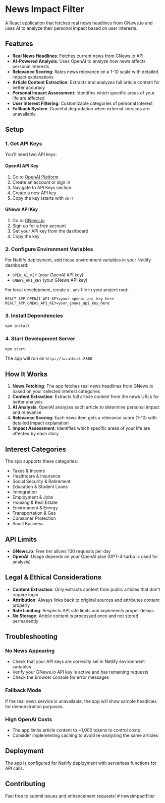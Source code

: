 # News Impact Filter

A React application that fetches real news headlines from GNews.io and uses AI to analyze their personal impact based on user interests.

## Features

- **Real News Headlines**: Fetches current news from GNews.io API
- **AI-Powered Analysis**: Uses OpenAI to analyze how news affects personal interests
- **Relevance Scoring**: Rates news relevance on a 1-10 scale with detailed impact explanations
- **Article Content Extraction**: Extracts and analyzes full article content for better accuracy
- **Personal Impact Assessment**: Identifies which specific areas of your life are affected
- **User Interest Filtering**: Customizable categories of personal interest
- **Fallback System**: Graceful degradation when external services are unavailable

## Setup

### 1. Get API Keys

You'll need two API keys:

#### OpenAI API Key
1. Go to [OpenAI Platform](https://platform.openai.com/)
2. Create an account or sign in
3. Navigate to API Keys section
4. Create a new API key
5. Copy the key (starts with `sk-`)

#### GNews API Key
1. Go to [GNews.io](https://gnews.io/)
2. Sign up for a free account
3. Get your API key from the dashboard
4. Copy the key

### 2. Configure Environment Variables

For Netlify deployment, add these environment variables in your Netlify dashboard:
- `OPEN_AI_KEY` (your OpenAI API key)
- `GNEWS_API_KEY` (your GNews API key)

For local development, create a `.env` file in your project root:
```env
REACT_APP_OPENAI_API_KEY=your_openai_api_key_here
REACT_APP_GNEWS_API_KEY=your_gnews_api_key_here
```

### 3. Install Dependencies

```bash
npm install
```

### 4. Start Development Server

```bash
npm start
```

The app will run on `http://localhost:8888`

## How It Works

1. **News Fetching**: The app fetches real news headlines from GNews.io based on your selected interest categories
2. **Content Extraction**: Extracts full article content from the news URLs for better analysis
3. **AI Analysis**: OpenAI analyzes each article to determine personal impact and relevance
4. **Relevance Scoring**: Each news item gets a relevance score (1-10) with detailed impact explanation
5. **Impact Assessment**: Identifies which specific areas of your life are affected by each story

## Interest Categories

The app supports these categories:
- Taxes & Income
- Healthcare & Insurance
- Social Security & Retirement
- Education & Student Loans
- Immigration
- Employment & Jobs
- Housing & Real Estate
- Environment & Energy
- Transportation & Gas
- Consumer Protection
- Small Business

## API Limits

- **GNews.io**: Free tier allows 100 requests per day
- **OpenAI**: Usage depends on your OpenAI plan (GPT-4-turbo is used for analysis)

## Legal & Ethical Considerations

- **Content Extraction**: Only extracts content from public articles that don't require login
- **Attribution**: Always links back to original sources and attributes content properly
- **Rate Limiting**: Respects API rate limits and implements proper delays
- **No Storage**: Article content is processed once and not stored permanently

## Troubleshooting

### No News Appearing
- Check that your API keys are correctly set in Netlify environment variables
- Verify your GNews.io API key is active and has remaining requests
- Check the browser console for error messages

### Fallback Mode
If the real news service is unavailable, the app will show sample headlines for demonstration purposes.

### High OpenAI Costs
- The app limits article content to ~1,000 tokens to control costs
- Consider implementing caching to avoid re-analyzing the same articles

## Deployment

The app is configured for Netlify deployment with serverless functions for API calls.

## Contributing

Feel free to submit issues and enhancement requests! # newsimpactfilter
